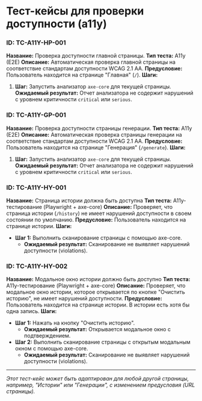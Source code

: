 # Тест-кейсы для проверки доступности (a11y)

### ID: TC-A11Y-HP-001

**Название:** Проверка доступности главной страницы.
**Тип теста:** A11y (E2E)
**Описание:** Автоматическая проверка главной страницы на соответствие стандартам доступности WCAG 2.1 AA.
**Предусловие:** Пользователь находится на странице "Главная" (`/`).
**Шаги:**

1.  **Шаг:** Запустить анализатор `axe-core` для текущей страницы.
    **Ожидаемый результат:** Отчет анализатора не содержит нарушений с уровнем критичности `critical` или `serious`.

### ID: TC-A11Y-GP-001

**Название:** Проверка доступности страницы генерации.
**Тип теста:** A11y (E2E)
**Описание:** Автоматическая проверка страницы генерации на соответствие стандартам доступности WCAG 2.1 AA.
**Предусловие:** Пользователь находится на странице "Генерация" (`/generate`).
**Шаги:**

1.  **Шаг:** Запустить анализатор `axe-core` для текущей страницы.
    **Ожидаемый результат:** Отчет анализатора не содержит нарушений с уровнем критичности `critical` или `serious`.

### ID: TC-A11Y-HY-001
**Название:** Страница истории должна быть доступна
**Тип теста:** A11y-тестирование (Playwright + axe-core)
**Описание:** Проверяет, что страница истории (`/history`) не имеет нарушений доступности в своем состоянии по умолчанию.
**Предусловие:** Пользователь находится на странице истории.
**Шаги:**
-   **Шаг 1:** Выполнить сканирование страницы с помощью axe-core.
    -   **Ожидаемый результат:** Сканирование не выявляет нарушений доступности (violations).

### ID: TC-A11Y-HY-002
**Название:** Модальное окно истории должно быть доступно
**Тип теста:** A11y-тестирование (Playwright + axe-core)
**Описание:** Проверяет, что модальное окно истории, которое открывается по кнопке "Очистить историю", не имеет нарушений доступности.
**Предусловие:** Пользователь находится на странице истории. В истории есть хотя бы одна запись.
**Шаги:**
-   **Шаг 1:** Нажать на кнопку "Очистить историю".
    -   **Ожидаемый результат:** Открывается модальное окно с подтверждением.
-   **Шаг 2:** Выполнить сканирование страницы с открытым модальным окном с помощью axe-core.
    -   **Ожидаемый результат:** Сканирование не выявляет нарушений доступности (violations).

---

*Этот тест-кейс может быть адаптирован для любой другой страницы, например, "Истории" или "Генерации", с изменением предусловия (URL страницы).* 